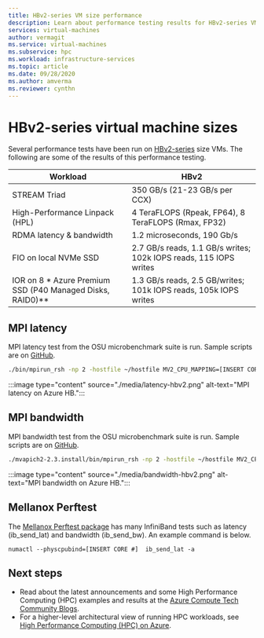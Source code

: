 ```yaml
--- 
title: HBv2-series VM size performance 
description: Learn about performance testing results for HBv2-series VM sizes in Azure.  
services: virtual-machines 
author: vermagit 
ms.service: virtual-machines
ms.subservice: hpc
ms.workload: infrastructure-services 
ms.topic: article 
ms.date: 09/28/2020 
ms.author: amverma 
ms.reviewer: cynthn
--- 
```



# HBv2-series virtual machine sizes

Several performance tests have been run on [HBv2-series](../../hbv2-series.md) size VMs. The following are some of the results of this performance testing.


| Workload                                        | HBv2                                                              |
|-------------------------------------------------|-------------------------------------------------------------------|
| STREAM Triad                                    | 350 GB/s (21-23 GB/s per CCX)                                     |
| High-Performance Linpack (HPL)                  | 4 TeraFLOPS (Rpeak, FP64), 8 TeraFLOPS (Rmax, FP32)               |
| RDMA latency & bandwidth                        | 1.2 microseconds, 190 Gb/s                                        |
| FIO on local NVMe SSD                           | 2.7 GB/s reads, 1.1 GB/s writes; 102k IOPS reads, 115 IOPS writes |
| IOR on 8 * Azure Premium SSD (P40 Managed Disks, RAID0)**  | 1.3 GB/s reads,  2.5 GB/writes; 101k IOPS reads, 105k IOPS writes |


## MPI latency

MPI latency test from the OSU microbenchmark suite is run. Sample scripts are on [GitHub](https://github.com/Azure/azhpc-images/blob/04ddb645314a6b2b02e9edb1ea52f079241f1297/tests/run-tests.sh).


```bash 
./bin/mpirun_rsh -np 2 -hostfile ~/hostfile MV2_CPU_MAPPING=[INSERT CORE #] ./osu_latency
``` 
 
:::image type="content" source="./media/latency-hbv2.png" alt-text="MPI latency on Azure HB.":::


## MPI bandwidth

MPI bandwidth test from the OSU microbenchmark suite is run. Sample scripts are on [GitHub](https://github.com/Azure/azhpc-images/blob/04ddb645314a6b2b02e9edb1ea52f079241f1297/tests/run-tests.sh).


```bash
./mvapich2-2.3.install/bin/mpirun_rsh -np 2 -hostfile ~/hostfile MV2_CPU_MAPPING=[INSERT CORE #] ./mvapich2-2.3/osu_benchmarks/mpi/pt2pt/osu_bw
``` 

:::image type="content" source="./media/bandwidth-hbv2.png" alt-text="MPI bandwidth on Azure HB.":::


## Mellanox Perftest

The [Mellanox Perftest package](https://community.mellanox.com/s/article/perftest-package) has many InfiniBand tests such as latency (ib_send_lat) and bandwidth (ib_send_bw). An example command is below. 


```console
numactl --physcpubind=[INSERT CORE #]  ib_send_lat -a
```


## Next steps

- Read about the latest announcements and some High Performance Computing (HPC) examples and results at the [Azure Compute Tech Community Blogs](https://techcommunity.microsoft.com/t5/azure-compute/bg-p/AzureCompute).
- For a higher-level architectural view of running HPC workloads, see [High Performance Computing (HPC) on Azure](/azure/architecture/topics/high-performance-computing/).